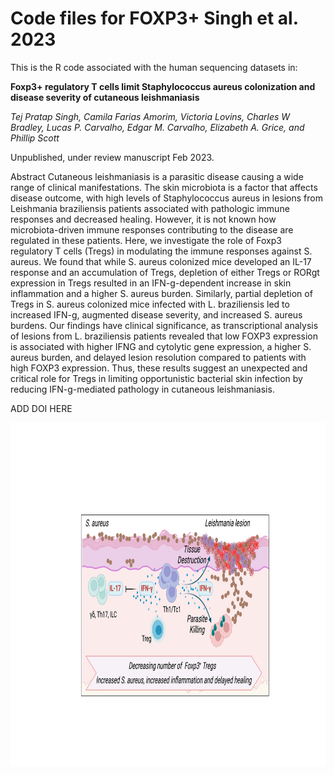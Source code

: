 # Code files for FOXP3+ Singh et al. 2023

This is the R code associated with the human sequencing datasets in:

<p><strong>Foxp3+ regulatory T cells limit Staphylococcus aureus colonization and disease severity of cutaneous leishmaniasis</strong>
<p><em>Tej Pratap Singh, Camila Farias Amorim, Victoria Lovins, Charles W Bradley, Lucas P. Carvalho, Edgar M. Carvalho, Elizabeth A. Grice, and Phillip Scott</em></p>

<p>Unpublished, under review manuscript
Feb 2023.</p>

Abstract
Cutaneous leishmaniasis is a parasitic disease causing a wide range of clinical manifestations. The skin microbiota is a factor that affects disease outcome, with high levels of Staphylococcus aureus in lesions from Leishmania braziliensis patients associated with pathologic immune responses and decreased healing. However, it is not known how microbiota-driven immune responses contributing to the disease are regulated in these patients. Here, we investigate the role of Foxp3 regulatory T cells (Tregs) in modulating the immune responses against S. aureus. We found that while S. aureus colonized mice developed an IL-17 response and an accumulation of Tregs, depletion of either Tregs or RORgt expression in Tregs resulted in an IFN-g-dependent increase in skin inflammation and a higher S. aureus burden. Similarly, partial depletion of Tregs in S. aureus colonized mice infected with L. braziliensis led to increased IFN-g, augmented disease severity, and increased S. aureus burdens. Our findings have clinical significance, as transcriptional analysis of lesions from L. braziliensis patients revealed that low FOXP3 expression is associated with higher IFNG and cytolytic gene expression, a higher S. aureus burden, and delayed lesion resolution compared to patients with high FOXP3 expression. Thus, these results suggest an unexpected and critical role for Tregs in limiting opportunistic bacterial skin infection by reducing IFN-g-mediated pathology in cutaneous leishmaniasis.

ADD DOI HERE

<img src="graphical_abstract.png" width="900" height="550" />